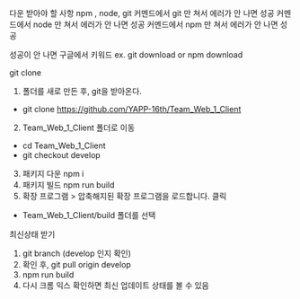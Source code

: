 다운 받아야 할 사항
npm , node, git
커멘드에서 git 만 쳐서 에러가 안 나면 성공
커멘드에서 node 만 쳐서 에러가 안 나면 성공
커멘드에서 npm 만 쳐서 에러가 안 나면 성공

성공이 안 나면 구글에서 키워드 ex. git download or npm download

git clone
1. 폴더를 새로 만든 후, git을 받아온다.
- git clone https://github.com/YAPP-16th/Team_Web_1_Client
2. Team_Web_1_Client 폴더로 이동
- cd Team_Web_1_Client
- git checkout develop
3. 패키지 다운
npm i 
4. 패키지 빌드
npm run build
5. 확장 프로그램 > 압축해지된 확장 프로그램을 로드합니다. 클릭
- Team_Web_1_Client/build 폴더를 선택

최신상태 받기 
1. git branch (develop 인지 확인)
2. 확인 후, git pull origin develop
3. npm run build 
4. 다시 크롬 익스 확인하면 최신 업데이트 상태를 볼 수 있음
